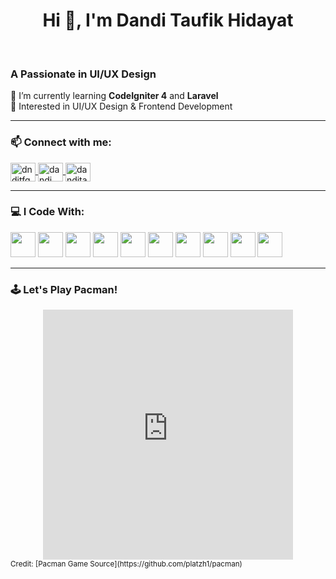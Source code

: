 <h1 align="center">Hi 👋, I'm Dandi Taufik Hidayat</h1><br>

<h3 align="left">A Passionate in UI/UX Design</h3>
<p align="left">
  🔧 I’m currently learning <b>CodeIgniter 4</b> and <b>Laravel</b><br>
  🎨 Interested in UI/UX Design & Frontend Development<br>

</p>

---

### 📫 Connect with me:

<p align="left">
  <a href="https://twitter.com/dnditfq" target="blank">
    <img align="center" src="https://raw.githubusercontent.com/rahuldkjain/github-profile-readme-generator/master/src/images/icons/Social/twitter.svg" alt="dnditfq" height="30" width="40" />
  </a>
  <a href="https://fb.com/dandi taufiqq" target="blank">
    <img align="center" src="https://raw.githubusercontent.com/rahuldkjain/github-profile-readme-generator/master/src/images/icons/Social/facebook.svg" alt="dandi taufiqq" height="30" width="40" />
  </a>
  <a href="https://instagram.com/danditaufiqq" target="blank">
    <img align="center" src="https://raw.githubusercontent.com/rahuldkjain/github-profile-readme-generator/master/src/images/icons/Social/instagram.svg" alt="danditaufiqq" height="30" width="40" />
  </a>
</p>

---

### 💻 I Code With:

<p align="left">
  <a href="#"><img src="https://cdn.jsdelivr.net/gh/devicons/devicon/icons/html5/html5-original.svg" width="40" height="40"/></a>
  <a href="#"><img src="https://cdn.jsdelivr.net/gh/devicons/devicon/icons/css3/css3-original.svg" width="40" height="40"/></a>
  <a href="#"><img src="https://cdn.jsdelivr.net/gh/devicons/devicon/icons/javascript/javascript-original.svg" width="40" height="40"/></a>
  <a href="#"><img src="https://cdn.jsdelivr.net/gh/devicons/devicon/icons/php/php-original.svg" width="40" height="40"/></a>
  <a href="#"><img src="https://cdn.jsdelivr.net/gh/devicons/devicon/icons/codeigniter/codeigniter-plain.svg" width="40" height="40"/></a>
  <a href="#"><img src="https://cdn.jsdelivr.net/gh/devicons/devicon/icons/laravel/laravel-plain-wordmark.svg" width="40" height="40"/></a>
  <a href="#"><img src="https://cdn.jsdelivr.net/gh/devicons/devicon/icons/mysql/mysql-original-wordmark.svg" width="40" height="40"/></a>
  <a href="#"><img src="https://cdn.jsdelivr.net/gh/devicons/devicon/icons/java/java-original.svg" width="40" height="40"/></a>
  <a href="#"><img src="https://cdn.jsdelivr.net/gh/devicons/devicon/icons/python/python-original.svg" width="40" height="40"/></a>
  <a href="#"><img src="https://cdn.jsdelivr.net/gh/devicons/devicon/icons/figma/figma-original.svg" width="40" height="40"/></a>
</p>

---

### 🕹️ Let's Play Pacman!

<div align="center">
  <iframe src="https://pacman.platzh1.repl.co/" width="400" height="400" frameborder="0"></iframe>
</div>
<sub>Credit: [Pacman Game Source](https://github.com/platzh1/pacman)</sub>
